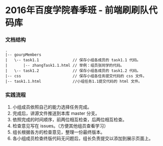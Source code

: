 # 2016年百度学院春季班 - 前端刷刷队代码库

### 文档结构
```
.
|-- gourpMembers
|   \-- task1.1               // 保存小组各成员的 task1.1 代码。
|       |-- zhangTask1.1.html // 举例：组员张同学的代码。
|   \-- task1.2               // 保存小组各成员的 task1.2 代码。
|-- css                       // 保存小组各任务提交代码的 css 文件。
|-- task1.1.html              //小组任务1.1提交代码的 html 文件。 
```

### 实践流程

1. 小组成员依照自己的能力选择任务完成。
1. 完成后，讲源文件推送到本库 master 分支。
1. 依照完成的时间顺序，前两位相互检查，后两位相互检查。
1. 检查意见写在 issues。（方便其他组员查看学习）
1. 组长根据各方的检查意见，整理一份最终版本。
1. 各小组成员检查终版代码无问题后，组长负责提交以添加到展示页面上。
